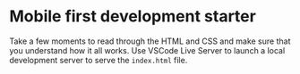# Mobile first development starter 

Take a few moments to read through the HTML and CSS and make sure that you understand how it all works. Use VSCode Live Server to launch a local development server to serve the `index.html` file.
